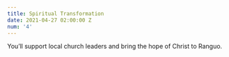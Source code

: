 ```yaml
---
title: Spiritual Transformation
date: 2021-04-27 02:00:00 Z
num: '4'
---
```


You’ll support local church leaders and bring the hope of Christ to Ranguo.
